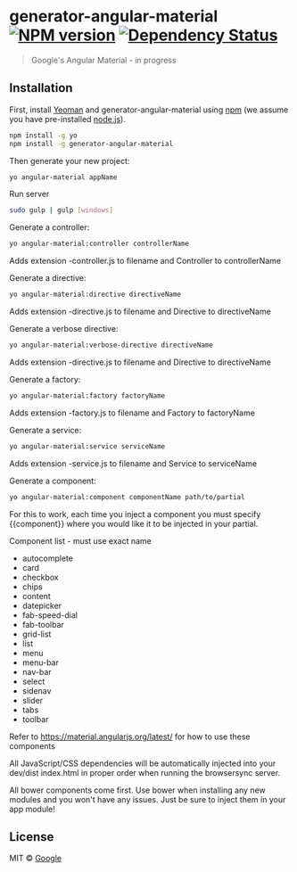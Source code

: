 # generator-angular-material [![NPM version][npm-image]][npm-url] [![Dependency Status][daviddm-image]][daviddm-url]
> Google&#39;s Angular Material - in progress

## Installation

First, install [Yeoman](http://yeoman.io) and generator-angular-material using [npm](https://www.npmjs.com/) (we assume you have pre-installed [node.js](https://nodejs.org/)).

```bash
npm install -g yo
npm install -g generator-angular-material
```

Then generate your new project:

```bash
yo angular-material appName
```

Run server


```bash
sudo gulp | gulp [windows]
```


Generate a controller:

```bash
yo angular-material:controller controllerName
```

Adds extension -controller.js to filename and Controller to controllerName

Generate a directive:

```bash
yo angular-material:directive directiveName
```

Adds extension -directive.js to filename and Directive to directiveName


Generate a verbose directive:

```bash
yo angular-material:verbose-directive directiveName
```

Adds extension -directive.js to filename and Directive to directiveName


Generate a factory:

```bash
yo angular-material:factory factoryName
```

Adds extension -factory.js to filename and Factory to factoryName


Generate a service:

```bash
yo angular-material:service serviceName 
```


Adds extension -service.js to filename and Service to serviceName


Generate a component:

```bash
yo angular-material:component componentName path/to/partial 
```

For this to work, each time you inject a component you must specify {{component}} where you would like it to be injected in your partial.

Component list - must use exact name
- autocomplete
- card
- checkbox
- chips
- content
- datepicker
- fab-speed-dial
- fab-toolbar
- grid-list
- list
- menu
- menu-bar
- nav-bar
- select
- sidenav
- slider
- tabs
- toolbar


Refer to https://material.angularjs.org/latest/ for how to use these components


All JavaScript/CSS dependencies will be automatically injected into your dev/dist index.html in proper order when running the browsersync server.

All bower components come first. Use bower when installing any new modules and you won't have any issues. Just be sure to inject them in your app module!


## License

MIT © [Google](https://github.com/iansawyerva)


[npm-image]: https://badge.fury.io/js/generator-angular-material.svg
[npm-url]: https://npmjs.org/package/generator-angular-material
[daviddm-image]: https://david-dm.org/iansawyerva/generator-angular-material.svg?theme=shields.io
[daviddm-url]: https://david-dm.org/iansawyerva/generator-angular-material